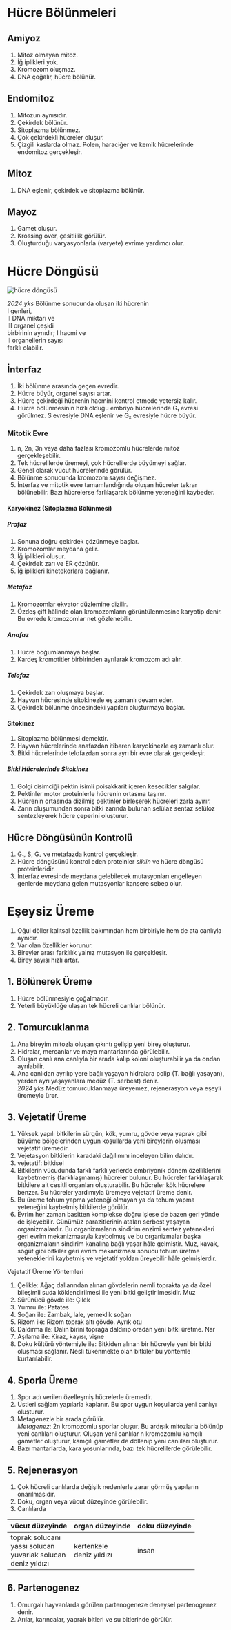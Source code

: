 # Hücre Bölünmeleri

## Amiyoz
1. Mitoz olmayan mitoz.
2. İğ iplikleri yok.
3. Kromozom oluşmaz.
4. DNA çoğalır, hücre bölünür.

## Endomitoz
1. Mitozun aynısıdır.
2. Çekirdek bölünür.
3. Sitoplazma bölünmez.
4. Çok çekirdekli hücreler oluşur.
5. Çizgili kaslarda olmaz. Polen, haraciğer ve kemik hücrelerinde endomitoz gerçekleşir.

## Mitoz
1. DNA eşlenir, çekirdek ve sitoplazma bölünür.

## Mayoz
1. Gamet oluşur.
2. Krossing over, çesitlilik görülür.
3. Oluşturduğu varyasyonlarla (varyete) evrime yardımcı olur.

# Hücre Döngüsü
![hücre döngüsü](img/hücre-döngüsü.svg) 

*2024 yks* Bölünme sonucunda oluşan iki hücrenin\
Ⅰ genleri,\
Ⅱ DNA miktarı ve\
Ⅲ organel çeşidi\
birbirinin aynıdır;
Ⅰ hacmi ve\
Ⅱ organellerin sayısı\
farklı olabilir.


## İnterfaz
1. İki bölünme arasında geçen evredir.
2. Hücre büyür, organel sayısı artar.
3. Hücre çekirdeği hücrenin hacmini kontrol etmede yetersiz kalır.
4. Hücre bölünmesinin hızlı olduğu embriyo hücrelerinde G₁ evresi görülmez. S evresiyle DNA eşlenir ve G₂ evresiyle hücre büyür.

### Mitotik Evre 
1. n, 2n, 3n veya daha fazlası kromozomlu hücrelerde mitoz gerçekleşebilir.
2. Tek hücrelilerde üremeyi, çok hücrelilerde büyümeyi sağlar.
3. Genel olarak vücut hücrelerinde görülür.
4. Bölünme sonucunda kromozom sayısı değişmez.
5. İnterfaz ve mitotik evre tamamlandığında oluşan hücreler tekrar bölünebilir. Bazı hücrelerse farlılaşarak bölünme yeteneğini kaybeder.

#### Karyokinez (Sitoplazma Bölünmesi)
##### Profaz
1. Sonuna doğru çekirdek çözünmeye başlar.
2. Kromozomlar meydana gelir.
3. İğ iplikleri oluşur.
4. Çekirdek zarı ve ER çözünür.
5. İğ iplikleri kinetekorlara bağlanır.

##### Metafaz
1. Kromozomlar ekvator düzlemine dizilir.
2. Özdeş çift hâlinde olan kromozomların görüntülenmesine karyotip denir. Bu evrede kromozomlar net gözlenebilir.

##### Anafaz
1. Hücre boğumlanmaya başlar.
2. Kardeş kromotitler birbirinden ayrılarak kromozom adı alır.

##### Telofaz
1. Çekirdek zarı oluşmaya başlar.
2. Hayvan hücresinde sitokinezle eş zamanlı devam eder.
3. Çekirdek bölünme öncesindeki yapıları oluşturmaya başlar.

#### Sitokinez
1. Sitoplazma bölünmesi demektir.
2. Hayvan hücrelerinde anafazdan itibaren karyokinezle eş zamanlı olur.
3. Bitki hücrelerinde telofazdan sonra ayrı bir evre olarak gerçekleşir.

##### Bitki Hücrelerinde Sitokinez
1. Golgi cisimciği pektin isimli poisakkarit içeren kesecikler salgılar.
2. Pektinler motor proteinlerle hücrenin ortasına taşınır.
3. Hücrenin ortasında dizilmiş pektinler birleşerek hücreleri zarla ayırır.
4. Zarın oluşumundan sonra bitki zarında bulunan selülaz sentaz selüloz sentezleyerek hücre çeperini oluşturur.

## Hücre Döngüsünün Kontrolü
1. G₁, S, G₂ ve metafazda kontrol gerçekleşir.
2. Hücre döngüsünü kontrol eden proteinler *siklin* ve hücre döngüsü proteinleridir.
3. İnterfaz evresinde meydana gelebilecek mutasyonları engelleyen genlerde meydana gelen mutasyonlar kansere sebep olur.

# Eşeysiz Üreme
1. Oğul döller kalıtsal özellik bakımından hem birbiriyle hem de ata canlıyla aynıdır.
2. Var olan özellikler korunur.
3. Bireyler arası farklılık yalnız mutasyon ile gerçekleşir.
4. Birey sayısı hızlı artar.


## 1. Bölünerek Üreme
1. Hücre bölünmesiyle çoğalmadır.
2. Yeterli büyüklüğe ulaşan tek hücreli canlılar bölünür.

## 2. Tomurcuklanma
1. Ana bireyim mitozla oluşan çıkıntı gelişip yeni birey oluşturur.
2. Hidralar, mercanlar ve maya mantarlarında görülebilir.
3. Oluşan canlı ana canlıyla bir arada kalıp koloni oluşturabilir ya da ondan ayrılabilir.
4. Ana canlıdan ayrılıp yere bağlı yaşayan hidralara polip (T. bağlı yaşayan), yerden ayrı yaşayanlara medüz (T. serbest) denir.\
*2024 yks* Medüz tomurcuklanmaya üreyemez, rejenerasyon veya eşeyli üremeyle ürer.

## 3. Vejetatif Üreme
1. Yüksek yapılı bitkilerin sürgün, kök, yumru, gövde veya yaprak gibi büyüme bölgelerinden uygun koşullarda yeni bireylerin oluşması vejetatif üremedir.
2. Vejetasyon bitkilerin karadaki dağılımını inceleyen bilim dalıdır.
3. vejetatif: bitkisel
4. Bitkilerin vücudunda farklı farklı yerlerde embriyonik dönem özelliklerini kaybetmemiş (farklılaşmamış) hücreler bulunur. Bu hücreler farklılaşarak bitkilere ait çeşitli organları oluşturabilir. Bu hücreler kök hücrelere benzer. Bu hücreler yardımıyla üremeye vejetatif üreme denir.
5. Bu üreme tohum yapma yeteneği olmayan ya da tohum yapma yeteneğini kaybetmiş bitkilerde görülür.
6. Evrim her zaman basitten komplekse doğru işlese de bazen geri yönde de işleyebilir. Günümüz parazitlerinin ataları serbest yaşayan organizmalardır. Bu organizmaların sindirim enzimi sentez yetenekleri geri evrim mekanizmasıyla kaybolmuş ve bu organizmalar başka organizmaların sindirim kanalına bağlı yaşar hâle gelmiştir. Muz, kavak, söğüt gibi bitkiler geri evrim mekanizması sonucu tohum üretme yeteneklerini kaybetmiş ve vejetatif yoldan üreyebilir hâle gelmişlerdir.

Vejetatif Üreme Yöntemleri
1. Çelikle: Ağaç dallarından alınan gövdelerin nemli toprakta ya da özel bileşimli suda köklendirilmesi ile yeni bitki geliştirilmesidir. Muz
2. Sürünücü gövde ile: Çilek
3. Yumru ile: Patates
4. Soğan ile: Zambak, lale, yemeklik soğan
5. Rizom ile: Rizom toprak altı gövde. Ayrık otu
6. Daldırma ile: Dalın birini toprağa daldırıp oradan yeni bitki üretme. Nar
7. Aşılama ile: Kiraz, kayısı, vişne
8. Doku kültürü yöntemiyle ile: Bitkiden alınan bir hücreyle yeni bir bitki oluşması sağlanır. Nesli tükenmekte olan bitkiler bu yöntemle kurtarılabilir.

## 4. Sporla Üreme
1. Spor adı verilen özelleşmiş hücrelerle üremedir.
2. Üstleri sağlam yapılarla kaplanır. Bu spor uygun koşullarda yeni canlıyı oluşturur.
3. Metagenezle bir arada görülür.\
*Metagenez*: 2n kromozomlu sporlar oluşur. Bu ardışık mitozlarla bölünüp yeni canlıları oluşturur. Oluşan yeni canlılar n kromozomlu kamçılı gametler oluşturur, kamçılı gametler de döllenip yeni canlıları oluşturur.
4. Bazı mantarlarda, kara yosunlarında, bazı tek hücrelilerde görülebilir.

## 5. Rejenerasyon
1. Çok hücreli canlılarda değişik nedenlerle zarar görmüş yapıların onarılmasıdır.
2. Doku, organ veya vücut düzeyinde görülebilir.
3. Canlılarda 

| vücut düzeyinde | organ düzeyinde | doku düzeyinde |
|--|--|--|
| toprak solucanı<br/>yassı solucan<br/>yuvarlak solucan<br/>deniz yıldızı | kertenkele<br/>deniz yıldızı | insan


## 6. Partenogenez
1. Omurgalı hayvanlarda görülen partenogeneze deneysel partenogenez denir.
2. Arılar, karıncalar, yaprak bitleri ve su bitlerinde görülür.
